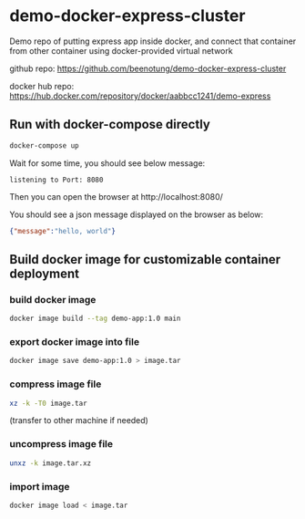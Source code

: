 # demo-docker-express-cluster

Demo repo of putting express app inside docker,
and connect that container from other container using docker-provided virtual network

github repo: https://github.com/beenotung/demo-docker-express-cluster

docker hub repo: https://hub.docker.com/repository/docker/aabbcc1241/demo-express

## Run with docker-compose directly

```bash
docker-compose up
```

Wait for some time, you should see below message:
```
listening to Port: 8080
```

Then you can open the browser at http://localhost:8080/

You should see a json message displayed on the browser as below:
```json
{"message":"hello, world"}
```

## Build docker image for customizable container deployment

### build docker image
```bash
docker image build --tag demo-app:1.0 main
```

### export docker image into file
```bash
docker image save demo-app:1.0 > image.tar
```

### compress image file
```bash
xz -k -T0 image.tar
```

(transfer to other machine if needed)

### uncompress image file
```bash
unxz -k image.tar.xz
```

### import image
```bash
docker image load < image.tar
```
